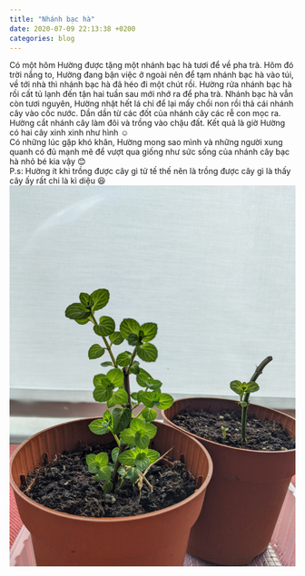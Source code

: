 ```yaml
---
title: "Nhánh bạc hà"
date: 2020-07-09 22:13:38 +0200
categories: blog
---
```

Có một hôm Hường được tặng một nhánh bạc hà tươi để về pha trà. Hôm đó trời nắng to, Hường đang bận việc ở ngoài nên để tạm nhánh bạc hà vào túi, về tới nhà thì nhánh bạc hà đã héo đi một chút rồi. Hường rửa nhánh bạc hà rồi cất tủ lạnh đến tận hai tuần sau mới nhớ ra để pha trà. Nhánh bạc hà vẫn còn tươi nguyên, Hường nhặt hết lá chỉ để lại mấy chồi non rồi thả cái nhánh cây vào cốc nước. Dần dần từ các đốt của nhánh cây các rễ con mọc ra. Hường cắt nhánh cây làm đôi và trồng vào chậu đất. Kết quả là giờ Hường có hai cây xinh xinh như hình ☺️  
Có những lúc gặp khó khăn, Hường mong sao mình và những người xung quanh có đủ mạnh mẽ để vượt qua giống như sức sống của nhánh cây bạc hà nhỏ bé kia vậy 😊  
P.s: Hường ít khi trồng được cây gì tử tế thế nên là trồng được cây gì là thấy cây ấy rất chi là kì diệu 😆  
![bacHa](/assets/images/bac-ha.jpg "Cây bạc hà")